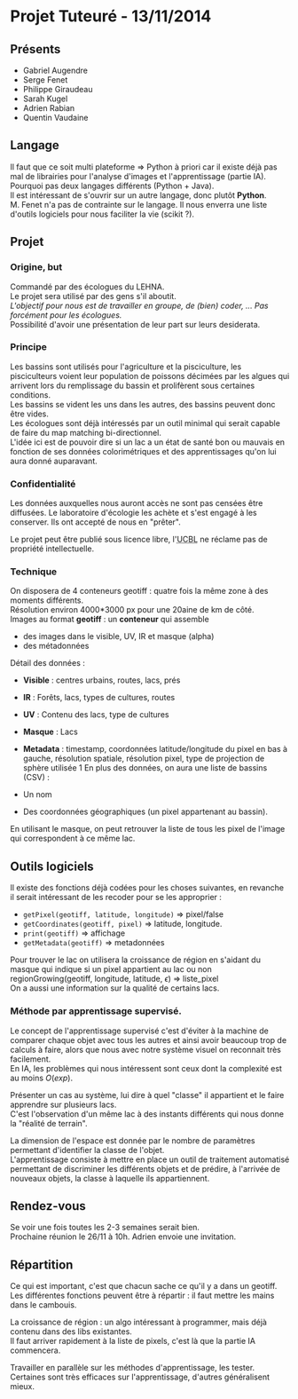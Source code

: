 # Projet Tuteuré - 13/11/2014
## Présents

- Gabriel Augendre
- Serge Fenet
- Philippe Giraudeau
- Sarah Kugel
- Adrien Rabian
- Quentin Vaudaine

## Langage
Il faut que ce soit multi plateforme => Python à priori car il existe déjà pas mal de librairies pour l'analyse d'images et l'apprentissage (partie IA).  
Pourquoi pas deux langages différents (Python + Java).  
Il est intéressant de s'ouvrir sur un autre langage, donc plutôt __Python__.  
M. Fenet n'a pas de contrainte sur le langage. Il nous enverra une liste d'outils logiciels pour nous faciliter la vie (scikit ?).

## Projet
### Origine, but
Commandé par des écologues du LEHNA.  
Le projet sera utilisé par des gens s'il aboutit.  
_L'objectif pour nous est de travailler en groupe, de (bien) coder, ... Pas forcément pour les écologues._  
Possibilité d'avoir une présentation de leur part sur leurs desiderata.

### Principe
Les bassins sont utilisés pour l'agriculture et la pisciculture, les pisciculteurs voient leur population de poissons décimées par les algues qui arrivent lors du remplissage du bassin et prolifèrent sous certaines conditions.  
Les bassins se vident les uns dans les autres, des bassins peuvent donc être vides.  
Les écologues sont déjà intéressés par un outil minimal qui serait capable de faire du map matching bi-directionnel.  
L'idée ici est de pouvoir dire si un lac a un état de santé bon ou mauvais en fonction de ses données colorimétriques et des apprentissages qu'on lui aura donné auparavant.

### Confidentialité
Les données auxquelles nous auront accès ne sont pas censées être diffusées. Le laboratoire d'écologie les achète et s'est engagé à les conserver. Ils ont accepté de nous en "prêter".

Le projet peut être publié sous licence libre, l'<abbr title="Université Claude Bernard">UCBL</abbr> ne réclame pas de propriété intellectuelle.

### Technique
On disposera de 4 conteneurs geotiff : quatre fois la même zone à des moments différents.  
Résolution environ 4000*3000 px pour une 20aine de km de côté.  
Images au format __geotiff__ : un __conteneur__ qui assemble

- des images dans le visible, UV, IR et masque (alpha)
- des métadonnées

Détail des données :

- __Visible__ : centres urbains, routes, lacs, prés
- __IR__ : Forêts, lacs, types de cultures, routes
- __UV__ : Contenu des lacs, type de cultures
- __Masque__ : Lacs
- __Metadata__ : timestamp, coordonnées latitude/longitude du pixel en bas à gauche, résolution spatiale, résolution pixel, type de projection de sphère utilisée
1
En plus des données, on aura une liste de bassins (CSV) :

- Un nom
- Des coordonnées géographiques (un pixel appartenant au bassin).

En utilisant le masque, on peut retrouver la liste de tous les pixel de l'image qui correspondent à ce même lac.

## Outils logiciels
Il existe des fonctions déjà codées pour les choses suivantes, en revanche il serait intéressant de les recoder pour se les approprier :

- ```getPixel(geotiff, latitude, longitude)``` => pixel/false
- ```getCoordinates(geotiff, pixel)``` => latitude, longitude.
- ```print(geotiff)``` => affichage
- ```getMetadata(geotiff)``` => metadonnées

Pour trouver le lac on utilisera la croissance de région en s'aidant du masque qui indique si un pixel appartient au lac ou non  
regionGrowing(geotiff, longitude, latitude, $\epsilon$) => liste_pixel  
On a aussi une information sur la qualité de certains lacs.

### Méthode par apprentissage supervisé.
Le concept de l'apprentissage supervisé c'est d'éviter à la machine de comparer chaque objet avec tous les autres et ainsi avoir beaucoup trop de calculs à faire, alors que nous avec notre système visuel on reconnait très facilement.  
En IA, les problèmes qui nous intéressent sont ceux dont la complexité est au moins $O(exp)$.  

Présenter un cas au système, lui dire à quel "classe" il appartient et le faire apprendre sur plusieurs lacs.  
C'est l'observation d'un même lac à des instants différents qui nous donne la "réalité de terrain".

La dimension de l'espace est donnée par le nombre de paramètres permettant d'identifier la classe de l'objet.  
L'apprentissage consiste à mettre en place un outil de traitement automatisé permettant de discriminer les différents objets et de prédire, à l'arrivée de nouveaux objets, la classe à laquelle ils appartiennent.

## Rendez-vous
Se voir une fois toutes les 2-3 semaines serait bien.  
Prochaine réunion le 26/11 à 10h. Adrien envoie une invitation.

## Répartition
Ce qui est important, c'est que chacun sache ce qu'il y a dans un geotiff.  
Les différentes fonctions peuvent être à répartir : il faut mettre les mains dans le cambouis.

La croissance de région : un algo intéressant à programmer, mais déjà contenu dans des libs existantes.  
Il faut arriver rapidement à la liste de pixels, c'est là que la partie IA commencera.

Travailler en parallèle sur les méthodes d'apprentissage, les tester. Certaines sont très efficaces sur l'apprentissage, d'autres généralisent mieux.
